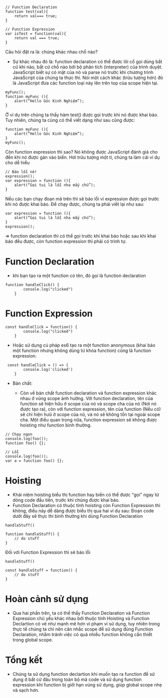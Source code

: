 ```
// Function Declaration
function test(val){
    return val=== true;
}
 
// Function Expression
var isTest = function(val){
    return val === true;
}
```
Câu hỏi đặt ra là: chúng khác nhau chỗ nào?

- Sự khác nhau đó là: function declaration có thể được lôi cổ gọi dùng bất cứ khi nào, bất cứ chỗ nào bởi bộ phân tích (interpreter) của trình duyệt. JavaScript biết sự có mặt của nó và parse nó trước khi chương trình JavaScript của chúng ta thực thi. Nói một cách khác (trừu tượng hơn) đó là JavaScript đưa các function loại này lên trên top của scope hiện tại. 

```
myFunc();
function myFunc (){
    alert(“Hello Góc Kinh Nghiệm”);
}
```

Ở ví dụ trên chúng ta thấy hàm test() được gọi trước khi nó được khai báo. Tuy nhiên, chúng ta cũng có thể viết dạng như sau cũng được:

```
function myFunc (){
    alert(“Hello Góc Kinh Nghiệm”);
}
myFunc();
```

Còn function expression thì sao? Nó không được JavaScript đánh giá cho đến khi nó được gán vào biến. Hơi trừu tượng một tí, chúng ta làm cái ví dụ cho dễ hiểu

```
// Báo lỗi nè!
expression();
var expression = function (){
    alert(“Gọi tui là lỗi nha mấy chú”);
}
```

Nếu các bạn chạy đoạn mã trên thì sẽ báo lỗi vì expression được gọi trước khi nó được khai báo. Để chạy được, chúng ta phải viết lại như sau:

```
var expression = function (){
    alert(“Gọi tui là lỗi nha mấy chú”);
}
expression();
```

=> function declaration thì có thể gọi trước khi khai báo hoặc sau khi khai báo đều được, còn function expression thì phải có trình tự.
# Function Declaration
- khi bạn tạo ra một function có tên, đó gọi là function declaration

```
function handleClick() {
        console.log("clicked")
    }
```

# Function Expression

```
const handleClick = function() {
        console.log("clicked")
    }
```

- Hoặc sử dụng cú pháp es6 tạo ra một function anonymous (khai báo một function nhưng không dùng từ khóa function) cũng là function expression.

```
 const handleClick = () => {
        console.log('clicked')
    }
```

- Bản chất:

    + Còn về bản chất function declaration và function expression khác nhau ở vùng scope ảnh hưởng. Với function declaration, tên của function sẽ hiện hữu ở scope của nó và scope cha của nó (Nơi nó được tạo ra), còn với function expression, tên của function (Nếu có) sẽ chỉ hiện hưũ ở scope của nó, và nó sẽ không tồn tại ngoài scope cha. Một điều quan trọng nữa, function expression sẽ không được hoisting như function bình thường.

```
// Chạy ngon
console.log(foo());
function foo() {};

// Lỗi
console.log(foo());
var a = function foo() {};
```

# Hoisting
- Khái niệm hoisting biểu thị function hay biến có thể được "gọi" ngay từ dòng code đầu tiên, trước khi chúng được khai báo.
- Function Declaration có thuộc tính hoisting còn Function Expression thì không, điều này dễ dàng được biểu thị qua hai ví dụ sau:
Đoạn code dưới đây sẽ thực thi bình thường khi dùng Function Declaration

```
handleStuff()

function handleStuff() {
    // do stuff
}
```

Đối với Function Expression thì sẽ báo lỗi

```
handleStuff()

const handleStuff = function() {
    // do stuff
}
```

# Hoàn cảnh sử dụng
- Qua hai phần trên, ta có thể thấy Function Declaration và Function Expression chủ yếu khác nhau bởi thuộc tính Hoisting và Function Declartion có vẻ như mạnh mẽ hơn vì phạm vi sử dụng, tuy nhiên trong thực tế chúng ta chỉ nên cân nhắc scope để sử dụng đúng Function Declaration, nhằm tránh việc có quá nhiều function không cần thiết trong global scope.
# Tổng kết
- Chúng ta sử dụng function declartion khi muốn tạo ra function để sử dụng ở bất cứ đâu trong toàn bộ mã code và sử dụng function expression khi function bị giới hạn vùng sử dụng, giúp global scope nhẹ và sạch hơn.